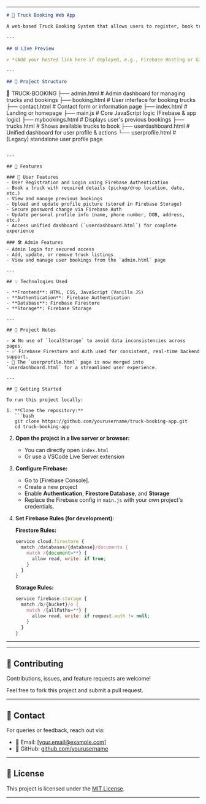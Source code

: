 
---

```markdown
# 🚛 Truck Booking Web App

A web-based Truck Booking System that allows users to register, book trucks, manage their profile and track their previous bookings — all integrated with Firebase. Admins can easily manage truck listings and monitor user activities.

---

## 🌐 Live Preview

> *(Add your hosted link here if deployed, e.g., Firebase Hosting or GitHub Pages)*

---

## 📂 Project Structure

```
📁 TRUCK-BOOKING
├── admin.html             # Admin dashboard for managing trucks and bookings
├── booking.html           # User interface for booking trucks
├── contact.html           # Contact form or information page
├── index.html             # Landing or homepage
├── main.js                # Core JavaScript logic (Firebase & app logic)
├── mybookings.html        # Displays user's previous bookings
├── trucks.html            # Shows available trucks to book
├── userdashboard.html     # Unified dashboard for user profile & actions
└── userprofile.html       # (Legacy) standalone user profile page
```

---

## 🔐 Features

### 👤 User Features
- User Registration and Login using Firebase Authentication
- Book a truck with required details (pickup/drop location, date, etc.)
- View and manage previous bookings
- Upload and update profile picture (stored in Firebase Storage)
- Secure password change via Firebase Auth
- Update personal profile info (name, phone number, DOB, address, etc.)
- Access unified dashboard (`userdashboard.html`) for complete experience

### 🛠️ Admin Features
- Admin login for secured access
- Add, update, or remove truck listings
- View and manage user bookings from the `admin.html` page

---

## 💡 Technologies Used

- **Frontend**: HTML, CSS, JavaScript (Vanilla JS)
- **Authentication**: Firebase Authentication
- **Database**: Firebase Firestore
- **Storage**: Firebase Storage

---

## 🚫 Project Notes

- ❌ No use of `localStorage` to avoid data inconsistencies across pages.
- ✅ Firebase Firestore and Auth used for consistent, real-time backend support.
- 🔁 The `userprofile.html` page is now merged into `userdashboard.html` for a streamlined user experience.

---

## 🚀 Getting Started

To run this project locally:

1. **Clone the repository:**
   ```bash
   git clone https://github.com/yourusername/truck-booking-app.git
   cd truck-booking-app
   ```

2. **Open the project in a live server or browser:**
   - You can directly open `index.html`
   - Or use a VSCode Live Server extension

3. **Configure Firebase:**
   - Go to [Firebase Console].
   - Create a new project
   - Enable **Authentication**, **Firestore Database**, and **Storage**
   - Replace the Firebase config in `main.js` with your own project's credentials.

4. **Set Firebase Rules (for development):**

   **Firestore Rules:**
   ```js
   service cloud.firestore {
     match /databases/{database}/documents {
       match /{document=**} {
         allow read, write: if true;
       }
     }
   }
   ```

   **Storage Rules:**
   ```js
   service firebase.storage {
     match /b/{bucket}/o {
       match /{allPaths=**} {
         allow read, write: if request.auth != null;
       }
     }
   }
   ```

---
---

## 🤝 Contributing

Contributions, issues, and feature requests are welcome!

Feel free to fork this project and submit a pull request.

---

## 📧 Contact

For queries or feedback, reach out via:

- 📩 Email: [your.email@example.com]
- 💬 GitHub: [github.com/yourusername](https://github.com/yourusername)

---

## 📄 License

This project is licensed under the [MIT License](https://opensource.org/licenses/MIT).

---

```

